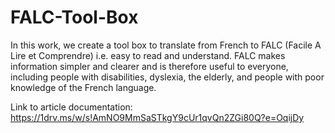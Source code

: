 # FALC-Tool-Box
In this work, we create a tool box to translate from French to FALC (Facile A Lire et Comprendre) i.e. easy to read and understand. FALC makes information simpler and clearer and is therefore useful to everyone, including people with disabilities, dyslexia, the elderly, and people with poor knowledge of the French language. 

Link to article documentation: https://1drv.ms/w/s!AmNO9MmSaSTkgY9cUr1qvQn2ZGi80Q?e=OqijDy
